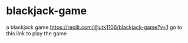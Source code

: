 # blackjack-game
a blackjack game
https://replit.com/@utk1106/blackjack-game?v=1  go to this link to play the game
